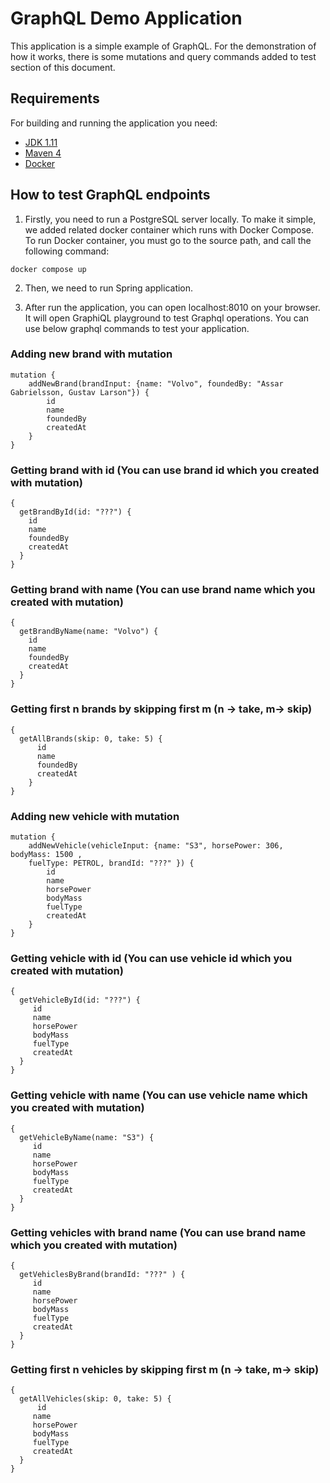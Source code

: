 # GraphQL Demo Application
This application is a simple example of GraphQL. For the demonstration of how it works, there is some mutations and query commands added to test section of this document.
## Requirements
For building and running the application you need:

- [JDK 1.11](https://www.oracle.com/java/technologies/javase-jdk11-downloads.html)
- [Maven 4](https://maven.apache.org)
- [Docker](https://docs.docker.com/get-docker/)

## How to test GraphQL endpoints

1. Firstly, you need to run a PostgreSQL server locally. To make it simple, we added related docker container which runs with Docker Compose.
To run Docker container, you must go to the source path, and call the following command:

```
docker compose up
```

2. Then, we need to run Spring application.

3. After run the application, you can open localhost:8010 on your browser.
It will open GraphiQL playground to test Graphql operations. You can use below
graphql commands to test your application.

### Adding new brand with mutation

```
mutation {
    addNewBrand(brandInput: {name: "Volvo", foundedBy: "Assar Gabrielsson, Gustav Larson"}) {
        id
        name
        foundedBy
        createdAt
    }
}
```
### Getting brand with id (You can use brand id which you created with mutation)

```
{
  getBrandById(id: "???") {
    id
    name
    foundedBy
    createdAt
  }
}
```
### Getting brand with name (You can use brand name which you created with mutation)

```
{
  getBrandByName(name: "Volvo") {
    id
    name
    foundedBy
    createdAt
  }
}
```
### Getting first n brands by skipping first m (n -> take, m-> skip)

```
{
  getAllBrands(skip: 0, take: 5) {
  	  id
      name
      foundedBy
      createdAt
	}
}
```
### Adding new vehicle with mutation

```
mutation {
    addNewVehicle(vehicleInput: {name: "S3", horsePower: 306, bodyMass: 1500 , 
    fuelType: PETROL, brandId: "???" }) {
        id
        name
        horsePower
        bodyMass
        fuelType
        createdAt
    }
}
```
### Getting vehicle with id (You can use vehicle id which you created with mutation)

```
{
  getVehicleById(id: "???") {
     id
     name
     horsePower
     bodyMass
     fuelType
     createdAt
  }
}
```
### Getting vehicle with name (You can use vehicle name which you created with mutation)

```
{
  getVehicleByName(name: "S3") {
     id
     name
     horsePower
     bodyMass
     fuelType
     createdAt
  }
}
```
### Getting vehicles with brand name (You can use brand name which you created with mutation)

```
{
  getVehiclesByBrand(brandId: "???" ) {
  	 id
     name
     horsePower
     bodyMass
     fuelType
     createdAt
  }
}
```
### Getting first n vehicles by skipping first m (n -> take, m-> skip)

```
{
  getAllVehicles(skip: 0, take: 5) {
  	  id
     name
     horsePower
     bodyMass
     fuelType
     createdAt
  }
}
```
